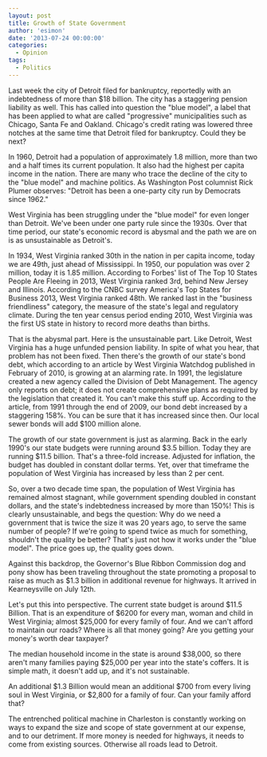 ```yaml
---
layout: post
title: Growth of State Government
author: 'esimon'
date: '2013-07-24 00:00:00'
categories:
  - Opinion
tags:
  - Politics
---
```

Last week the city of Detroit filed for bankruptcy, reportedly with an indebtedness of more than $18 billion. The city has a staggering pension liability as well. This has called into question the "blue model", a label that has been applied to what are called "progressive" municipalities such as Chicago, Santa Fe and Oakland. Chicago's credit rating was lowered three notches at the same time that Detroit filed for bankruptcy. Could they be next?

In 1960, Detroit had a population of approximately 1.8 million, more than two and a half times its current population. It also had the highest per capita income in the nation. There are many who trace the decline of the city to the "blue model" and machine politics. As Washington Post columnist Rick Plumer observes: "Detroit has been a one-party city run by Democrats since 1962."

West Virginia has been struggling under the "blue model" for even longer than Detroit. We've been under one party rule since the 1930s. Over that time period, our state's economic record is abysmal and the path we are on is as unsustainable as Detroit's. 

In 1934, West Virginia ranked 30th in the nation in per capita income, today we are 49th, just ahead of Mississippi. In 1950, our population was over 2 million, today it is 1.85 million. According to Forbes' list of The Top 10 States People Are Fleeing in 2013, West Virginia ranked 3rd, behind New Jersey and Illinois. According to the CNBC survey America's Top States for Business 2013, West Virginia ranked 48th. We ranked last in the "business friendliness" category, the measure of the state's legal and regulatory climate. During the ten year census period ending 2010, West Virginia was the first US state in history to record more deaths than births. 

That is the abysmal part. Here is the unsustainable part. Like Detroit, West Virginia has a huge unfunded pension liability. In spite of what you hear, that problem has not been fixed. Then there's the growth of our state's bond debt, which according to an article by West Virginia Watchdog published in February of 2010, is growing at an alarming rate. In 1991, the legislature created a new agency called the Division of Debt Management. The agency only reports on debt; it does not create comprehensive plans as required by the legislation that created it. You can't make this stuff up. According to the article, from 1991 through the end of 2009, our bond debt increased by a staggering 158%. You can be sure that it has increased since then. Our local sewer bonds will add $100 million alone. 

The growth of our state government is just as alarming. Back in the early 1990's our state budgets were running around $3.5 billion. Today they are running $11.5 billion. That's a three-fold increase. Adjusted for inflation, the budget has doubled in constant dollar terms. Yet, over that timeframe the population of West Virginia has increased by less than 2 per cent. 

So, over a two decade time span, the population of West Virginia has remained almost stagnant, while government spending doubled in constant dollars, and the state's indebtedness increased by more than 150%! This is clearly unsustainable, and begs the question: Why do we need a government that is twice the size it was 20 years ago, to serve the same number of people? If we're going to spend twice as much for something, shouldn't the quality be better? That's just not how it works under the "blue model". The price goes up, the quality goes down. 

Against this backdrop, the Governor's Blue Ribbon Commission dog and pony show has been traveling throughout the state promoting a proposal to raise as much as $1.3 billion in additional revenue for highways. It arrived in Kearneysville on July 12th. 

Let's put this into perspective. The current state budget is around $11.5 Billion. That is an expenditure of $6200 for every man, woman and child in West Virginia; almost $25,000 for every family of four. And we can't afford to maintain our roads? Where is all that money going? Are you getting your money's worth dear taxpayer? 

The median household income in the state is around $38,000, so there aren't many families paying $25,000 per year into the state's coffers. It is simple math, it doesn't add up, and it's not sustainable. 

An additional $1.3 Billion would mean an additional $700 from every living soul in West Virginia, or $2,800 for a family of four. Can your family afford that? 

The entrenched political machine in Charleston is constantly working on ways to expand the size and scope of state government at our expense, and to our detriment. If more money is needed for highways, it needs to come from existing sources. Otherwise all roads lead to Detroit. 

